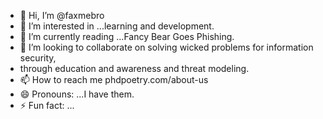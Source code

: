 - 👋 Hi, I’m @faxmebro 
- 👀 I’m interested in ...learning and development.
- 🌱 I’m currently reading ...Fancy Bear Goes Phishing.
- 💞️ I’m looking to collaborate on solving wicked problems for information security,
- through education and awareness and threat modeling.
- 📫 How to reach me phdpoetry.com/about-us
- 😄 Pronouns: ...I have them.
- ⚡ Fun fact: ...

<!---
faxmebro/faxmebro is a ✨ special ✨ repository because its `README.md` (this file) appears on your GitHub profile.
You can click the Preview link to take a look at your changes.
--->
